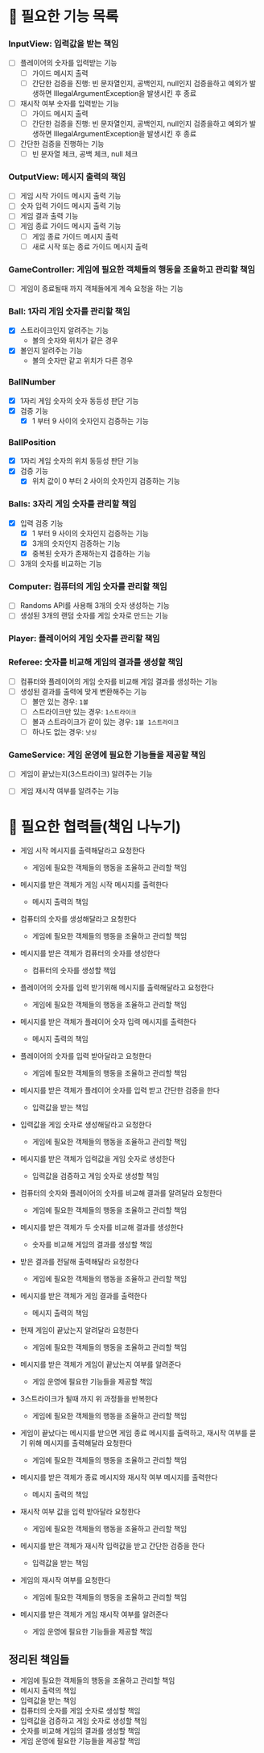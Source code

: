 # 📌 필요한 기능 목록

### InputView: 입력값을 받는 책임

- [ ] 플레이어의 숫자를 입력받는 기능
  - [ ] 가이드 메시지 출력
  - [ ] 간단한 검증을 진행: 빈 문자열인지, 공백인지, null인지 검증을하고 예외가 발생하면 IllegalArgumentException을 발생시킨 후 종료
- [ ] 재시작 여부 숫자를 입력받는 기능
  - [ ] 가이드 메시지 출력
  - [ ] 간단한 검증을 진행: 빈 문자열인지, 공백인지, null인지 검증을하고 예외가 발생하면 IllegalArgumentException을 발생시킨 후 종료
- [ ] 간단한 검증을 진행하는 기능
  - [ ] 빈 문자열 체크, 공백 체크, null 체크

### OutputView: 메시지 출력의 책임

- [ ] 게임 시작 가이드 메시지 출력 기능
- [ ] 숫자 입력 가이드 메시지 출력 기능
- [ ] 게임 결과 출력 기능
- [ ] 게임 종료 가이드 메시지 출력 기능
  - [ ] 게임 종료 가이드 메시지 출력
  - [ ] 새로 시작 또는 종료 가이드 메시지 출력

### GameController: 게임에 필요한 객체들의 행동을 조율하고 관리할 책임

- [ ] 게임이 종료될때 까지 객체들에게 계속 요청을 하는 기능

### Ball: 1자리 게임 숫자를 관리할 책임

- [x] 스트라이크인지 알려주는 기능
  - 볼의 숫자와 위치가 같은 경우
- [x] 볼인지 알려주는 기능
  - 볼의 숫자만 같고 위치가 다른 경우

### BallNumber

- [x] 1자리 게임 숫자의 숫자 동등성 판단 기능
- [x] 검증 기능
  - [x] 1 부터 9 사이의 숫자인지 검증하는 기능

### BallPosition

- [x] 1자리 게임 숫자의 위치 동등성 판단 기능
- [x] 검증 기능
  - [x] 위치 값이 0 부터 2 사이의 숫자인지 검증하는 기능

### Balls: 3자리 게임 숫자를 관리할 책임

- [x] 입력 검증 기능
  - [x] 1 부터 9 사이의 숫자인지 검증하는 기능
  - [x] 3개의 숫자인지 검증하는 기능
  - [x] 중복된 숫자가 존재하는지 검증하는 기능
- [ ] 3개의 숫자를 비교하는 기능

### Computer: 컴퓨터의 게임 숫자를 관리할 책임

- [ ] Randoms API를 사용해 3개의 숫자 생성하는 기능
- [ ] 생성된 3개의 랜덤 숫자를 게임 숫자로 만드는 기능

### Player: 플레이어의 게임 숫자를 관리할 책임

### Referee: 숫자를 비교해 게임의 결과를 생성할 책임

- [ ] 컴퓨터와 플레이어의 게임 숫자를 비교해 게임 결과를 생성하는 기능
- [ ] 생성된 결과를 출력에 맞게 변환해주는 기능
  - [ ] 볼만 있는 경우: `1볼`
  - [ ] 스트라이크만 있는 경우: `1스트라이크`
  - [ ] 볼과 스트라이크가 같이 있는 경우: `1볼 1스트라이크`
  - [ ] 하나도 없는 경우: `낫싱`

### GameService: 게임 운영에 필요한 기능들을 제공할 책임

- [ ] 게임이 끝났는지(3스트라이크) 알려주는 기능
- [ ] 게임 재시작 여부를 알려주는 기능



# 📌 필요한 협력들(책임 나누기)

- 게임 시작 메시지를 출력해달라고 요청한다
  - 게임에 필요한 객체들의 행동을 조율하고 관리할 책임

- 메시지를 받은 객체가 게임 시작 메시지를 출력한다
  - 메시지 출력의 책임

- 컴퓨터의 숫자를 생성해달라고 요청한다
  - 게임에 필요한 객체들의 행동을 조율하고 관리할 책임

- 메시지를 받은 객체가 컴퓨터의 숫자를 생성한다
  - 컴퓨터의 숫자를 생성할 책임

- 플레이어의 숫자를 입력 받기위해 메시지를 출력해달라고 요청한다
  - 게임에 필요한 객체들의 행동을 조율하고 관리할 책임

- 메시지를 받은 객체가 플레이어 숫자 입력 메시지를 출력한다
  - 메시지 출력의 책임

- 플레이어의 숫자를 입력 받아달라고 요청한다
  - 게임에 필요한 객체들의 행동을 조율하고 관리할 책임
- 메시지를 받은 객체가 플레이어 숫자를 입력 받고 간단한 검증을 한다
  - 입력값을 받는 책임
- 입력값을 게임 숫자로 생성해달라고 요청한다
  - 게임에 필요한 객체들의 행동을 조율하고 관리할 책임
- 메시지를 받은 객체가 입력값을 게임 숫자로 생성한다
  - 입력값을 검증하고 게임 숫자로 생성할 책임
- 컴퓨터의 숫자와 플레이어의 숫자를 비교해 결과를 알려달라 요청한다
  - 게임에 필요한 객체들의 행동을 조율하고 관리할 책임
- 메시지를 받은 객체가 두 숫자를 비교해 결과를 생성한다
  - 숫자를 비교해 게임의 결과를 생성할 책임
- 받은 결과를 전달해 출력해달라 요청한다
  - 게임에 필요한 객체들의 행동을 조율하고 관리할 책임
- 메시지를 받은 객체가 게임 결과를 출력한다
  - 메시지 출력의 책임
- 현재 게임이 끝났는지 알려달라 요청한다
  - 게임에 필요한 객체들의 행동을 조율하고 관리할 책임
- 메시지를 받은 객체가 게임이 끝났는지 여부를 알려준다
  - 게임 운영에 필요한 기능들을 제공할 책임
- 3스트라이크가 될때 까지 위 과정들을 반복한다
  - 게임에 필요한 객체들의 행동을 조율하고 관리할 책임
- 게임이 끝났다는 메시지를 받으면 게임 종료 메시지를 출력하고, 재시작 여부를 묻기 위해 메시지를 출력해달라 요청한다
  - 게임에 필요한 객체들의 행동을 조율하고 관리할 책임
- 메시지를 받은 객체가 종료 메시지와 재시작 여부 메시지를 출력한다
  - 메시지 출력의 책임
- 재시작 여부 값을 입력 받아달라 요청한다
  - 게임에 필요한 객체들의 행동을 조율하고 관리할 책임
- 메시지를 받은 객체가 재시작 입력값을 받고 간단한 검증을 한다
  - 입력값을 받는 책임
- 게임의 재시작 여부를 요청한다
  - 게임에 필요한 객체들의 행동을 조율하고 관리할 책임
- 메시지를 받은 객체가 게임 재시작 여부를 알려준다
  - 게임 운영에 필요한 기능들을 제공할 책임

## 정리된 책임들

- 게임에 필요한 객체들의 행동을 조율하고 관리할 책임
- 메시지 출력의 책임
- 입력값을 받는 책임
- 컴퓨터의 숫자를 게임 숫자로 생성할 책임
- 입력값을 검증하고 게임 숫자로 생성할 책임
- 숫자를 비교해 게임의 결과를 생성할 책임
- 게임 운영에 필요한 기능들을 제공할 책임
